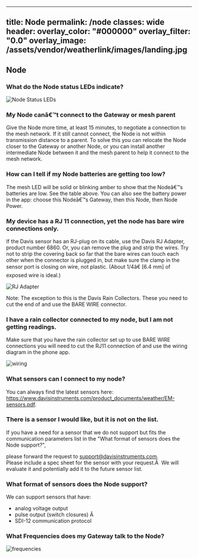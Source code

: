 ﻿---title: Nodepermalink: /nodeclasses: wideheader:  overlay_color: "#000000"  overlay_filter: "0.0"  overlay_image: /assets/vendor/weatherlink/images/landing.jpg---<h2 id="node">Node</h2><h3 id="whatdothenodestatusledsindicate">What do the Node status LEDs indicate?</h3><p><img src="./NodeStatusLEDs.png" alt="Node Status LEDs" /></p><h3 id="mynodecantconnecttothegatewayormeshparent">My Node canâ€™t connect to the Gateway or mesh parent</h3><p>Give the Node more time, at least 15 minutes, to negotiate a connection to the mesh network. If it still cannot connect, the Node is not within transmission distance to a parent. To solve this you can relocate the Node closer to the Gateway or another Node, or you can install another intermediate Node between it and the mesh parent to help it connect to the mesh network.</p><h3 id="howcanitellifmynodebatteriesaregettingtoolow">How can I tell if my Node batteries are getting too low?</h3><p>The mesh LED will be solid or blinking amber to show that the Nodeâ€™s batteries are low. See the table above. You can also see the battery power in the app: choose this Nodeâ€™s Gateway, then this Node, then Node Power.</p><h3 id="mydevicehasarj11connectionyetthenodehasbarewireconnectionsonly">My device has a RJ 11 connection, yet the node has bare wire connections only.</h3><p>If the Davis sensor has an RJ-plug on its cable, use the Davis RJ Adapter, product number 6860. Or, you can remove the plug and strip the wires. Try not to strip the covering back so far that the bare wires can touch each other when the connector is plugged in, but make sure the clamp in the sensor port is closing on wire, not plastic. (About 1/4â€ [6.4 mm] of exposed wire is ideal.) </p><p><img src="./RjAdapter.png" alt="RJ Adapter" /></p><p>Note: The exception to this is the Davis Rain Collectors. These you need to cut the end of and use the BARE WIRE connector.</p><h3 id="ihavearaincollectorconnectedtomynodebutiamnotgettingreadings">I have a rain collector connected to my node, but I am not getting readings.</h3><p>Make sure that you have the rain collector set up to use BARE WIRE connections you will need to cut the RJ11 connection of and use the wiring diagram in the phone app.</p><p><img src="./wiring.png" alt="wiring"/></p><h3 id="whatsensorscaniconnecttomynode">What sensors can I connect to my node?</h3><p>You can always find the latest sensors here:<a href="https://www.davisinstruments.com/product_documents/weather/EM-sensors.pdf">https://www.davisinstruments.com/product_documents/weather/EM-sensors.pdf</a>.</p><h3 id="thereisasensoriwouldlikebutitisnotonthelist">There is a sensor I would like, but it is not on the list.</h3><p>If you have a need for a sensor that we do not support but fits the communication parameters list in the "What format of sensors does the Node support?",<br>please forward the request to <a href="mailto:support@davisinstruments.com">support@davisinstruments.com</a>.  Please include a spec sheet for the sensor with your request.Â  We will evaluate it and potentially add it to the future sensor list.</p><h3 id="whatformatofsensorsdoesthenodesupport">What format of sensors does the Node support?</h3><p>We can support sensors that have:</p><ul><li>analog voltage output</li><li>pulse output (switch closures) Â </li><li>SDI-12 communication protocol</li></ul><h3 id="whatfrequenciesdoesmygatewaytalktothenode">What Frequencies does my Gateway talk to the Node?</h3><p><img src="./Frequencies.png" alt="frequencies"/></p><br>